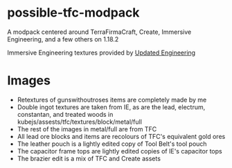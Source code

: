 # possible-tfc-modpack
 A modpack centered around TerraFirmaCraft, Create, Immersive Engineering, and a few others on 1.18.2
 
 Immersive Engineering textures provided by [Updated Engineering](https://www.curseforge.com/minecraft/texture-packs/updated-engineering)
 
# Images
 - Retextures of gunswithoutroses items are completely made by me
 - Double ingot textures are taken from IE, as are the lead, electrum, constantan, and treated woods in kubejs/assests/tfc/textures/block/metal/full
 - The rest of the images in metal/full are from TFC
 - All lead ore blocks and items are recolours of TFC's equivalent gold ores
 - The leather pouch is a lightly edited copy of Tool Belt's tool pouch
 - The capacitor frame tops are lightly edited copies of IE's capacitor tops
 - The brazier edit is a mix of TFC and Create assets